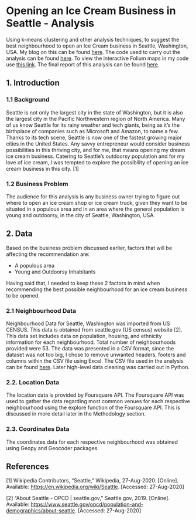 # Opening an Ice Cream Business in Seattle - Analysis
Using k-means clustering and other analysis techniques, to suggest the best neighbourhood to open an Ice Cream business in Seattle, Washington, USA. My blog on this can be found [here](https://www.linkedin.com/pulse/opening-ice-cream-business-seattle-analysis-shaheer-khan). The code used to carry out the analysis can be found [here](https://github.com/ShaheerKhan200/Ice-Cream-Business-in-Seattle---Analysis/blob/master/IBM%20Capstone%20Project%20-%20Ice%20Cream%20Business%20in%20Seattle.ipynb). To view the interactive Folium maps in my code use [this link](https://nbviewer.jupyter.org/github/ShaheerKhan200/Ice-Cream-Business-in-Seattle---Analysis/blob/master/IBM%20Capstone%20Project%20-%20Ice%20Cream%20Business%20in%20Seattle.ipynb). The final report of this analysis can be found [here](https://github.com/ShaheerKhan200/Ice-Cream-Business-in-Seattle---Analysis/blob/master/Seattle%20Ice%20Cream%20Business%20Analysis%20-%20Report.pdf).

## 1. Introduction
### 1.1 Background
Seattle is not only the largest city in the state of Washington, but it is also the largest city in the Pacific Northwestern region of North America. Many of us know Seattle for its rainy weather and tech giants, being as it’s the birthplace of companies such as Microsoft and Amazon, to name a few. Thanks to its tech scene, Seattle is now one of the fastest growing major cities in the United States. Any savvy entrepreneur would consider business possibilities in this thriving city, and for me, that means opening my dream ice cream business. Catering to Seattle’s outdoorsy population and for my love of ice cream, I was tempted to explore the possibility of opening an ice cream business in this city. [1]

### 1.2 Business Problem
The audience for this analysis is any business owner trying to figure out where to open an ice cream shop or ice cream truck, given they want to be situated in a populous area and in an area where the general population is young and outdoorsy, in the city of Seattle, Washington, USA.

## 2. Data
Based on the business problem discussed earlier, factors that will be affecting the recommendation are:

* A populous area
* Young and Outdoorsy Inhabitants

Having said that, I needed to keep these 2 factors in mind when recommending the best possible neighbourhood for an ice cream business to be opened.

### 2.1 Neighbourhood Data
Neighbourhood Data for Seattle, Washington was imported from US CENSUS. This data is obtained from seattle.gov (US census) website [2]. This data set includes data on population, housing, and ethnicity information for each neighbourhood. Total number of neighbourhoods provided were 53. The data was presented in a CSV format, since the dataset was not too big, I chose to remove unwanted headers, footers and columns within the CSV file using Excel. The CSV file used in the analysis can be found [here](https://github.com/ShaheerKhan200/Ice-Cream-Business-in-Seattle---Analysis/blob/master/Seattle%20Project%20Data%20Census.csv). Later high-level data cleaning was carried out in Python.

### 2.2. Location Data
The location data is provided by Foursquare API. The Foursquare API was used to gather the data regarding most common venues for each respective neighbourhood using the explore function of the Foursquare API. This is discussed in more detail later in the Methodology section.

### 2.3. Coordinates Data
The coordinates data for each respective neighbourhood was obtained using Geopy and Geocoder packages. 

## References
[1] Wikipedia Contributors, “Seattle,” Wikipedia, 27-Aug-2020. [Online]. Available: https://en.wikipedia.org/wiki/Seattle. [Accessed: 27-Aug-2020]

[2] “About Seattle - OPCD | seattle.gov,” Seattle.gov, 2019. [Online]. Available: https://www.seattle.gov/opcd/population-and-demographics/about-seattle. [Accessed: 27-Aug-2020]
